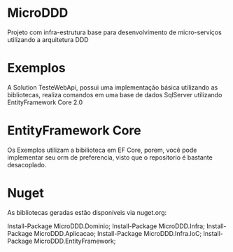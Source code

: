 # MicroDDD
Projeto com infra-estrutura base para desenvolvimento de micro-serviços utilizando a arquitetura DDD


# Exemplos
A Solution TesteWebApi, possui uma implementação básica utilizando as bibliotecas, realiza comandos em uma base de dados SqlServer utilizando EntityFramework Core 2.0

# EntityFramework Core

Os Exemplos utilizam a bibilioteca em EF Core, porem, você pode implementar seu orm de preferencia, visto que o repositorio é bastante desacoplado.

# Nuget

As bibliotecas geradas estão disponíveis via nuget.org:

Install-Package MicroDDD.Dominio;
Install-Package MicroDDD.Infra; 
Install-Package MicroDDD.Aplicacao;
Install-Package MicroDDD.Infra.IoC;
Install-Package MicroDDD.EntityFramework;

